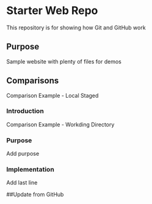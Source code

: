 # Starter Web Repo

This repository is for showing how Git and GitHub work

## Purpose

Sample website with plenty of files for demos


## Comparisons
Comparison Example - Local Staged
### Introduction
Comparison Example - Workding Directory
### Purpose
Add purpose
### Implementation
Add last line

##Update from GitHub



